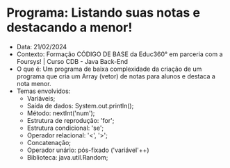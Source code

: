# Programa: Listando suas notas e destacando a menor!
- Data: 21/02/2024
- Contexto: Formação CÓDIGO DE BASE da Educ360° em parceria com a Foursys! | Curso CDB - Java Back-End
- O que é: Um programa de baixa complexidade da criação de um programa que cria um Array (vetor) de notas para alunos e destaca a nota menor.
- Temas envolvidos:
  - Variáveis;
  - Saída de dados: System.out.println();
  - Método: nextInt('num');
  - Estrutura de reprodução: 'for';
  - Estrutura condicional: 'se';
  - Operador relacional: '<', '>';
  - Concatenação;
  - Operador unário: pós-fixado ('variável'++)
  - Biblioteca: java.util.Random;

